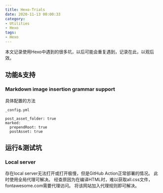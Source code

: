 ```yaml
---
title: Hexo-Trials
date: 2020-11-13 00:00:33
category: 
- Utilities
- Hexo
tags:
- Hexo
---
```


本文记录使用Hexo中遇到的很多坑，以后可能会重复遇到，记录在此，以观后效。

<!-- more -->

## 功能&支持

### Markdown image insertion grammar support

具体配置的方法

```
_config.yml

post_asset_folder: true
marked:
  prependRoot: true
  postAsset: true
```

## 运行&测试坑

### Local server

存在local server无法打开或打开极慢，但是GitHub Action正常部署的情况。
此时使用全局代理可解决。
经查原因为在编译HTML时，难以获取all.css文件，fontawesome.com需要代理访问。
将该网站加入代理规则即可解决。